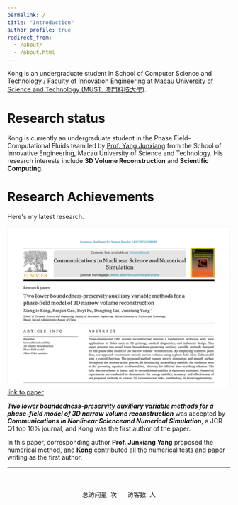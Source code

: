 ```yaml
---
permalink: /
title: "Introduction"
author_profile: true
redirect_from: 
  - /about/
  - /about.html
---
```


Kong is an undergraduate student in School of Computer Science and Technology / Faculty of Innovation Engineering at [Macau University of Science and Technology (MUST. 澳門科技大學)](https://www.must.edu.mo/).

Research status
======
Kong is currently an undergraduate student in the Phase Field-Computational Fluids team led by [Prof. Yang Junxiang](https://cfdyang521.github.io/) from the School of Innovative Engineering, Macau University of Science and Technology. His research interests include **3D Volume Reconstruction** and **Scientific Computing**.

Research Achievements
======
Here's my latest research.

![](/images/paper1.png)
[link to paper](https://doi.org/10.1016/j.cnsns.2025.108649)

***Two lower boundedness-preservity auxiliary variable methods for a phase-field model of 3D narrow volume reconstruction*** was accepted by ***Communications in Nonlinear Scienceand Numerical Simulation***, a JCR Q1 top 10% journal, and Kong was the first author of the paper.

In this paper, corresponding author **Prof. Junxiang Yang** proposed the numerical method, and **Kong** contributed all the numerical tests and paper writing as the first author.

---

<div align="center" style="margin-top: 50px;">
  <span id="busuanzi_container_site_pv" style="font-size: 14px;">
    总访问量: <span id="busuanzi_value_site_pv" style="font-weight: bold;"></span> 次
  </span>
  <span id="busuanzi_container_site_uv" style="margin-left: 20px; font-size: 14px;">
    访客数: <span id="busuanzi_value_site_uv" style="font-weight: bold;"></span> 人
  </span>
</div>
